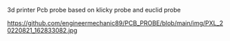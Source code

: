 3d printer Pcb probe based on klicky probe and euclid probe 

https://github.com/engineermechanic89/PCB_PROBE/blob/main/img/PXL_20220821_162833082.jpg
